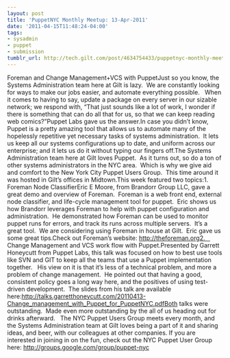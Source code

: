```yaml
---
layout: post
title: 'PuppetNYC Monthly Meetup: 13-Apr-2011'
date: '2011-04-15T11:48:24-04:00'
tags:
- sysadmin
- puppet
- submission
tumblr_url: http://tech.gilt.com/post/4634754433/puppetnyc-monthly-meetup-13-apr-2011
---
```

Foreman and Change Management+VCS with PuppetJust so you know, the Systems Administration team here at Gilt is lazy.  We are constantly looking for ways to make our jobs easier, and automate everything possible.   When it comes to having to say, update a package on every server in our sizable network; we respond with, “That just sounds like a lot of work, I wonder if there is something that can do all that for us, so that we can keep reading web comics?”Puppet Labs gave us the answer.In case you didn’t know, Puppet is a pretty amazing tool that allows us to automate many of the hopelessly repetitive yet necessary tasks of systems administration.  It lets us keep all our systems configurations up to date, and uniform across our enterprise; and it lets us do it without typing our fingers off.The Systems Administration team here at Gilt loves Puppet.  As it turns out, so do a ton of other systems administrators in the NYC area.  Which is why we give aid and comfort to the New York City Puppet Users Group.  This time around it was hosted in Gilt’s offices in Midtown.This week featured two topics:1. Foreman Node ClassifierEric E Moore, from Brandorr Group LLC, gave a great demo and overview of Foreman.  Foreman is a web front end, external node classifier, and life-cycle management tool for puppet.  Eric shows us how Brandorr leverages Foreman to help with puppet configuration and administration.  He demonstrated how Foreman can be used to monitor puppet runs for errors, and track its runs across multiple servers.  It’s a great tool.  We are considering using Foreman in house at Gilt.  Eric gave us some great tips.Check out Foreman’s website: http://theforeman.org2.    Change Management and VCS work flow with Puppet.Presented by Garrett Honeycutt from Puppet Labs, this talk was focused on how to best use tools like SVN and GIT to keep all the teams that use a Puppet implementation together.   His view on it is that it’s less of a technical problem, and more a problem of change management.  He pointed out that having a good, consistent policy goes a long way here, and the positives of using test-driven development.  The slides from his talk are available here:http://talks.garretthoneycutt.com/20110413-Change_management_with_Puppet_for_PuppetNYC.pdfBoth talks were outstanding.  Made even more outstanding by the all of us heading out for drinks afterward.   The NYC Puppet Users Group meets every month, and the Systems Administration team at Gilt loves being a part of it and sharing ideas, and beer, with our colleagues at other companies. If you are interested in joining in on the fun, check out the NYC Puppet User Group here: http://groups.google.com/group/puppet-nyc
